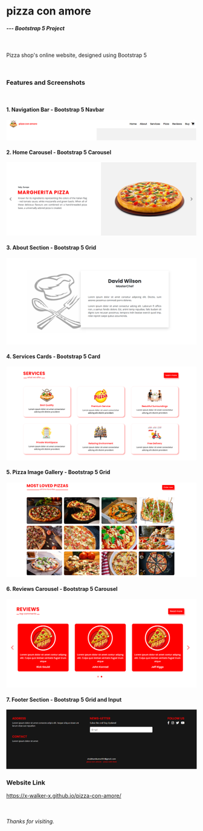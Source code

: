 # pizza con amore

##### --- Bootstrap 5 Project

<br/>

Pizza shop's online website, designed using Bootstrap 5

<br/>

### Features and Screenshots

<br/>

#### 1. Navigation Bar - Bootstrap 5 Navbar 

<img src="./website screenshots/header.png" alt="navbar">

<br/>

#### 2. Home Carousel - Bootstrap 5 Carousel 

<img src="./website screenshots/home.png" alt="home">

<br/>

#### 3. About Section - Bootstrap 5 Grid 

<img src="./website screenshots/about.png" alt="about">

<br/>

#### 4. Services Cards - Bootstrap 5 Card 

<img src="./website screenshots/services.png" alt="services">

<br/>

#### 5. Pizza Image Gallery - Bootstrap 5 Grid

<img src="./website screenshots/pizza.png" alt="pizza">

<br/>

#### 6. Reviews Carousel - Bootstrap 5 Carousel 

<img src="./website screenshots/reviews.png" alt="reviews">

<br/>

#### 7. Footer Section - Bootstrap 5 Grid and Input 

<img src="./website screenshots/footer.png" alt="footer">

<br/>

### Website Link 

https://x-walker-x.github.io/pizza-con-amore/
   
<br/>

###### Thanks for visiting.
